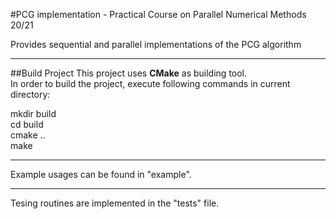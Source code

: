 #PCG implementation - Practical Course on Parallel Numerical Methods 20/21

Provides sequential and parallel implementations of the PCG algorithm

***
##Build Project
This project uses **CMake** as building tool.  
In order to build the project, execute following commands in current directory:

mkdir build  
cd build  
cmake ..  
make  

***
Example usages can be found in "example".

***
Tesing routines are implemented in the "tests" file.
